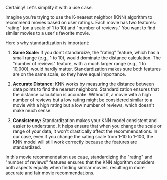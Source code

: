 Certainly! Let's simplify it with a use case.

Imagine you're trying to use the K-nearest neighbor (KNN) algorithm to recommend movies based on user ratings. Each movie has two features: "rating" (on a scale of 1 to 10) and "number of reviews." You want to find similar movies to a user's favorite movie.

Here's why standardization is important:

1. **Same Scale:** If you don't standardize, the "rating" feature, which has a small range (e.g., 1 to 10), would dominate the distance calculation. The "number of reviews" feature, with a much larger range (e.g., 1 to 10,000), would hardly matter. Standardization makes sure both features are on the same scale, so they have equal importance.

2. **Accurate Distance:** KNN works by measuring the distance between data points to find the nearest neighbors. Standardization ensures that the distance calculation is accurate. Without it, a movie with a high number of reviews but a low rating might be considered similar to a movie with a high rating but a low number of reviews, which doesn't make much sense.

3. **Consistency:** Standardization makes your KNN model consistent and easier to understand. It helps ensure that when you change the scale or range of your data, it won't drastically affect the recommendations. In our case, even if you change the rating scale from 1-10 to 1-100, the KNN model will still work correctly because the features are standardized.

In this movie recommendation use case, standardizing the "rating" and "number of reviews" features ensures that the KNN algorithm considers both aspects equally when finding similar movies, resulting in more accurate and fair movie recommendations.
